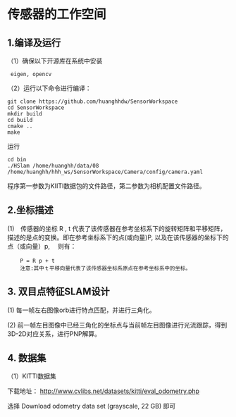 # 传感器的工作空间

 ## 1.编译及运行
（1）确保以下开源库在系统中安装
 ```` 
  eigen, opencv
 ````

（2）运行以下命令进行编译：

````shell script
git clone https://github.com/huanghhdw/SensorWorkspace
cd SensorWorkspace
mkdir build
cd build
cmake ..
make
````
运行

````shell script
cd bin
./HSlam /home/huanghh/data/08 /home/huanghh/hhh_ws/SensorWorkspace/Camera/config/camera.yaml
````
  程序第一参数为KIITI数据包的文件路径，第二参数为相机配置文件路径。
  
  
 ## 2.坐标描述
(1)　传感器的坐标 R , t 代表了该传感器在参考坐标系下的旋转矩阵和平移矩阵，描述的是点的变换。即在参考坐标系下的点(或向量)P, 以及在该传感器的坐标下的点（或向量）p, 　则有：
````
	P = R p + t　 
    注意:其中ｔ平移向量代表了该传感器坐标系原点在参考坐标系中的坐标。
 ```` 
 
 
 ## 3. 双目点特征SLAM设计
 
(1) 每一帧左右图像orb进行特点匹配，并进行三角化。

(2) 前一帧左目图像中已经三角化的坐标点与当前帧左目图像进行光流跟踪，得到3D-2D对应关系，进行PNP解算。
 
 
 ## 4. 数据集
（1）KITTI数据集

下载地址：
http://www.cvlibs.net/datasets/kitti/eval_odometry.php

选择 Download odometry data set (grayscale, 22 GB) 即可





